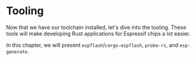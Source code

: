 # Tooling

Now that we have our toolchain installed, let's dive into the tooling. These tools will make
developing Rust applications for Espressif chips a lot easier.

In this chapter, we will present `espflash`/`cargo-espflash`, `probe-rs`, and `esp-generate`.
